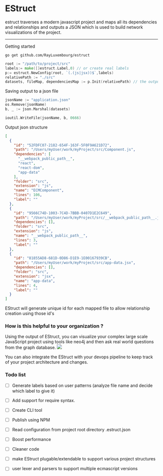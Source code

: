 # EStruct

estruct traverses a modern javascript project and maps all its dependencies and relationships and outputs a JSON which
is used to build network visualizations of the project.

---

Getting started

```shell
go get github.com/RayLuxembourg/estruct
```

```go
root := "/path/to/project/src"
labels:= make([]estruct.Label,0) // or create real labels
p:= estruct.NewConfig(root, `(.(js|jsx))$`,labels)
relativePath := "./src"
datasets, fileMap, dependenciesMap := p.Init(relativePath) // the output is the json
```

Saving output to a json file

```go
jsonName := "application.json"
os.Remove(jsonName)
b, _ := json.Marshal(datasets)

ioutil.WriteFile(jsonName, b, 0666)
```

Output json structure

```json
[
  {
    "id": "52FDFC07-2182-654F-163F-5F0F9A621D72",
    "path": "/Users/myUser/work/myProject/src/Component.js",
    "dependencies": [
      "__webpack_public_path__",
      "react",
      "react-dom",
      "app-data"
    ],
    "folder": "src",
    "extension": "js",
    "name": "ECMComponent",
    "lines": 106,
    "label": ""
  },
  {
    "id": "9566C74D-1003-7C4D-7BBB-0407D1E2C649",
    "path": "/Users/myUser/work/myProject/src/__webpack_public_path__.js",
    "dependencies": [],
    "folder": "src",
    "extension": "js",
    "name": "__webpack_public_path__",
    "lines": 3,
    "label": ""
  },
  {
    "id": "81855AD8-681D-0D86-D1E9-1E00167939CB",
    "path": "/Users/myUser/work/myProject/src/app-data.jsx",
    "dependencies": [],
    "folder": "src",
    "extension": "jsx",
    "name": "app-data",
    "lines": 4,
    "label": ""
  }
]
```

EStruct will generate unique id for each mapped file to allow relationship creation using those id's

### How is this helpful to your organization ?

Using the output of EStruct, you can visualize your complex large scale JavaScript project using tools like neo4j and
then ask real world questions from the graph database.
![](https://i.imgur.com/uUzJeCL.png)

You can also integrate the EStruct with your devops pipeline to keep track of your project architecture and changes.

### Todo list

- [ ] Generate labels based on user patterns (analyze file name and decide which label to give it)
- [ ] Add support for require syntax.
- [ ] Create CLI tool
- [ ] Publish using NPM
- [ ] Read configuration from project root directory .estruct.json
- [ ] Boost performance
- [ ] Cleaner code
- [ ] make EStruct plugable/extendable to support various project structures
- [ ] user lexer and parsers to support multiple ecmascript versions

